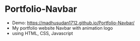 # Portfolio-Navbar
- Demo: https://madhusudan1712.github.io/Portfolio-Navbar/
- My portfolio website Navbar with animation logo 
- using HTML, CSS, Javascript
